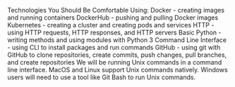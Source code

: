 Technologies You Should Be Comfortable Using:
Docker - creating images and running containers
DockerHub - pushing and pulling Docker images
Kubernetes - creating a cluster and creating pods and services
HTTP - using HTTP requests, HTTP responses, and HTTP servers
Basic Python - writing methods and using modules with Python 3
Command Line Interface - using CLI to install packages and run commands
GitHub - using git with GitHub to clone repositories, create commits, push changes, pull branches, and create repositories
We will be running Unix commands in a command line interface. MacOS and Linux support Unix commands natively. Windows users will need to use a tool like Git Bash to run Unix commands.
